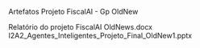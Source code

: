 Artefatos Projeto FiscalAI - Gp OldNew

Relatório do projeto  FiscalAI OldNews.docx
I2A2_Agentes_Inteligentes_Projeto_Final_OldNew1.pptx
